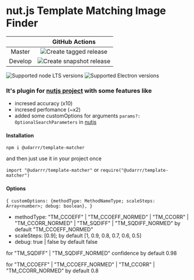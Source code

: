 # nut.js Template Matching Image Finder

| |GitHub Actions|
|:-: |:-: |
|Master |![Create tagged release](https://github.com/nut-tree/TemplateMatcher/workflows/Create%20tagged%20release/badge.svg)|
|Develop|![Create snapshot release](https://github.com/nut-tree/TemplateMatcher/workflows/Create%20snapshot%20release/badge.svg)|

![Supported node LTS versions](https://img.shields.io/badge/node%40lts-erbium%2C%20fermium%2C%20gallium-green)
![Supported Electron versions](https://img.shields.io/badge/electron-8.x.x%20--%2013.x.x-green)

### It's plugin for [nutjs project](https://www.npmjs.com/package/@nut-tree/nut-js)  with some features like

- incresed accuracy (x10)
- incresed perfomance (~x2)
- added some customOptions for arguments `params?: OptionalSearchParameters` in [nutjs](https://github.com/nut-tree/nut.js/blob/develop/lib/optionalsearchparameters.class.ts)

#### Installation

`npm i @udarrr/template-matcher`

and then just use it in your project once

`import "@udarrr/template-matcher"` or `require("@udarrr/template-matcher")`

#### Options

`
{
    customOptions: {methodType: MethodNameType; scaleSteps: Array<number>; debug: boolean},
}
`

- methodType: "TM_CCOEFF" | "TM_CCOEFF_NORMED" | "TM_CCORR" | "TM_CCORR_NORMED" | "TM_SQDIFF" | "TM_SQDIFF_NORMED" by default "TM_CCOEFF_NORMED"
- scaleSteps:  [0.9]; by default  [1, 0.9, 0.8, 0.7, 0.6, 0.5]
- debug: true | false by default false

for "TM_SQDIFF" | "TM_SQDIFF_NORMED" confidence by default 0.98

for "TM_CCOEFF" | "TM_CCOEFF_NORMED" | "TM_CCORR" | "TM_CCORR_NORMED" by default 0.8
